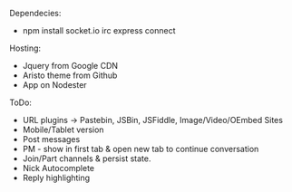 Dependecies:
*  npm install socket.io irc express connect

Hosting:
*  Jquery from Google CDN
*  Aristo theme from Github
*  App on Nodester

ToDo:
*  URL plugins -> Pastebin, JSBin, JSFiddle, Image/Video/OEmbed Sites
*  Mobile/Tablet version
*  Post messages
*  PM - show in first tab & open new tab to continue conversation
*  Join/Part channels & persist state.
*  Nick Autocomplete
*  Reply highlighting
  

